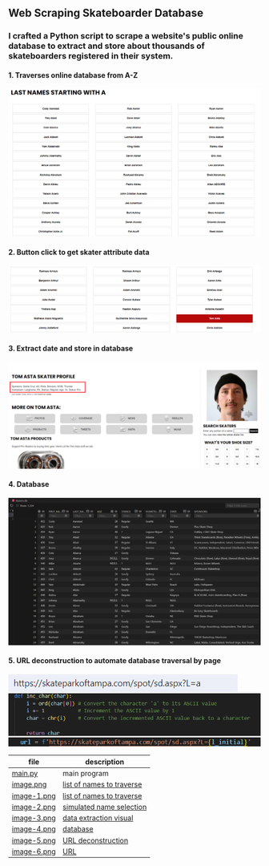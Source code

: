 ## Web Scraping Skateboarder Database

### I crafted a Python script to scrape a website's public online database to extract and store about thousands of skateboarders registered in their system.

#### 1. Traverses online database from A-Z
![alt text](image-1.png)

#### 2. Button click to get skater attribute data
![alt text](image-2.png)

#### 3. Extract date and store in database
![alt text](image.png)

#### 4. Database
![alt text](image-3.png)

#### 5. URL deconstruction to automate database traversal by page
![alt text](image-4.png)
![alt text](image-5.png)
![alt text](image-6.png)

| file                       | description                              |
| -------------------------- | ---------------------------------------- |
| [main.py](main.py)         | main program                             |
| [image.png](image.png)     | [list of names to traverse](image.png)   |
| [image-1.png](image-1.png) | [list of names to traverse](image-1.png) |
| [image-2.png](image-2.png) | [simulated name selection](image-2.png)  |
| [image-3.png](image-3.png) | [data extraction visual](image-3.png)    |
| [image-4.png](image-4.png) | [database](image-4.png)                  |
| [image-5.png](image-5.png) | [URL deconstruction](image-5.png)        |
| [image-6.png](image-6.png) | [URL](image-6.png)                       |
